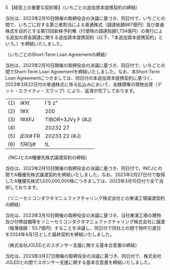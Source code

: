5 【経営上の重要な契約等】（いちごとの追加資本提携契約の締結）

当社は、2023年2月10日開催の取締役会の決議に基づき、同日付で、いちごとの間で、いちごに対する第三者割当による普通株式（調達総額867億円）及び普通株式を目的とする第13回新株予約権（行使時の調達総額1,734億円）の発行による追加の資金調達に関する追加資本提携契約（以下、「本追加資本提携契約」という。）を締結いたしました。

（いちごとのShort-Term Loan Agreementの締結）

当社は、2023年2月10日開催の取締役会の決議に基づき、同日付で、いちごとの間でShort-Term Loan Agreementを締結いたしました。なお、本Short-Term Loan Agreementにつきましては、同日付の本追加資本提携契約に基づく、2023年3月22日付の普通株式に係る払込みにおいて、金銭債権の現物出資（デット・エクイティ・スワップ）により、返済が完了しております。

<table><tr><td>(1)</td><td>i#Xt</td><td>l`5 z&quot;</td></tr><tr><td>(2)</td><td>f#X</td><td>200</td></tr><tr><td>(3)</td><td>f#XFJ</td><td>TIBOR+3JVy F (#J)</td></tr><tr><td>(4)</td><td></td><td>20232 27</td></tr><tr><td>(5)</td><td>jEiX# FR</td><td>20233 22 (#J)</td></tr><tr><td>(6)</td><td>f{ROj#</td><td>tL</td></tr></table>

（INCJとのA種優先株式譲渡契約の締結）

当社は、2023年2月10日開催の取締役会の決議に基づき、同日付で、INCJとの間でA種優先株式譲渡契約を締結いたしました。なお、2023年2月27日付で取得したA種優先株式1,020,000,000株につきましては、2023年3月10日付で全て消却しております。

（ソニーセミコンダクタマニュファクチャリング株式会社との東浦工場譲渡契約の締結）

当社は、2023年3月10日開催の取締役会の決議に基づき、当社東浦工場の建物及び付帯設備等をソニーセミコンダクタマニュファクチャリング株式会社に譲渡（帳簿価額：53.7億円）することを決議し、同日付で同社との間で物件引渡日を2024年4月1日とした最終契約を締結いたしました。

（株式会社JOLEDとのスポンサー支援に関する基本合意書の締結）

当社は、2023年3月27日開催の取締役会の決議に基づき、同日付で、株式会社JOLEDとの間でスポンサー支援に関する基本合意書を締結いたしました。